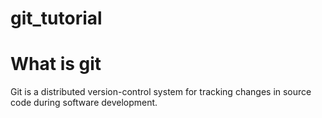 # git_tutorial

# What is git
  Git is a distributed version-control system for tracking changes in source code during software development. 
  

